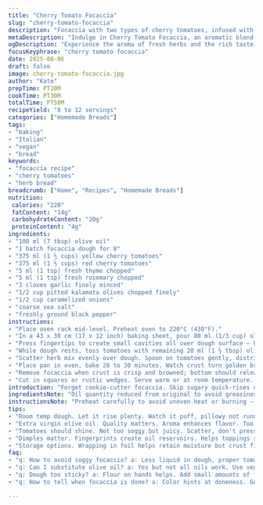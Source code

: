 ```yaml
---
title: "Cherry Tomato Focaccia"
slug: "cherry-tomato-focaccia"
description: "Focaccia with two types of cherry tomatoes, infused with fresh herbs and garlic. Olive oil-rich dough spread thin, dotted with dimples, baked golden crisp. Aroma of rosemary and thyme lifts the kitchen. A rustic loaf with a tender crumb inside, crust crisping just right. Uses yellow and red tomatoes, switched to kalamata olives and caramelized onion for twist. Perfect for vegan diets, free of nuts and dairy. Timing shifts slightly. Watch dough rise and colour, not just clock."
metaDescription: "Indulge in Cherry Tomato Focaccia, an aromatic blend of herbs, fresh cherry tomatoes, and olives for a rustic Italian loaf rich in flavor."
ogDescription: "Experience the aroma of fresh herbs and the rich taste of cherry tomatoes in a golden crisp Cherry Tomato Focaccia. The ideal bread for sandwiches."
focusKeyphrase: "cherry tomato focaccia"
date: 2025-08-06
draft: false
image: cherry-tomato-focaccia.jpg
author: "Kate"
prepTime: PT20M
cookTime: PT30M
totalTime: PT50M
recipeYield: "8 to 12 servings"
categories: ["Homemade Breads"]
tags:
- "baking"
- "Italian"
- "vegan"
- "bread"
keywords:
- "focaccia recipe"
- "cherry tomatoes"
- "herb bread"
breadcrumb: ["Home", "Recipes", "Homemade Breads"]
nutrition: 
 calories: "220"
 fatContent: "14g"
 carbohydrateContent: "20g"
 proteinContent: "4g"
ingredients:
- "100 ml (7 tbsp) olive oil"
- "1 batch focaccia dough for 8"
- "375 ml (1 ½ cups) yellow cherry tomatoes"
- "375 ml (1 ½ cups) red cherry tomatoes"
- "5 ml (1 tsp) fresh thyme chopped"
- "5 ml (1 tsp) fresh rosemary chopped"
- "3 cloves garlic finely minced"
- "1/2 cup pitted kalamata olives chopped finely"
- "1/2 cup caramelized onions"
- "coarse sea salt"
- "freshly ground black pepper"
instructions:
- "Place oven rack mid-level. Preheat oven to 220°C (430°F)."
- "In a 43 x 30 cm (17 x 12 inch) baking sheet, pour 80 ml (1/3 cup) olive oil. Spread focaccia dough directly in pan using fingers, stretching gently and turning dough to coat entirely. Aim for even thickness close to pan size."
- "Press fingertips to create small cavities all over dough surface — helps oil infiltrate. At this stage, let dough proof 20 to 25 minutes at room temp, dough should loosely puff and feel pillowy but not runny."
- "While dough rests, toss tomatoes with remaining 20 ml (1 ½ tbsp) olive oil. Mix olives and caramelized onions with herbs and garlic in separate bowl. The savory adds deeper flavor, balancing sweetness from tomatoes."
- "Scatter herb mix evenly over dough. Spoon on tomatoes gently, distributing evenly. Dot cracked black pepper and coarse sea salt generously across entire surface."
- "Place pan in oven, bake 28 to 30 minutes. Watch crust turn golden brown, especially edges; the smell will start sweet and herby, garlic scent subtle but present."
- "Remove focaccia when crust is crisp and browned; bottom should release easily from pan. Rest on rack 10 minutes minimum, allowing oil to settle and flavors to meld."
- "Cut in squares or rustic wedges. Serve warm or at room temperature. Dough texture should be tender yet resilient, not dense or soggy. Cooler temps can firm crumb but keep flavor vibrant."
introduction: "Forget cookie-cutter focaccia. Skip sugary quick-rises or aggressive kneading hacks. This loaf needs patience, not fuss. Olive oil works double duty — as flavor agent and moisture carrier within dough. Dimples act like reservoirs, holding oil and toppings in little pools. Focaccia’s soul isn’t just bubbles but those fragrant pockets of olive oil and garlic you taste in every mouthful. Two kinds of tomatoes for brightness and complexity. Swap a portion for olives with caramelized onions to cut acidity with umami. Crust coloration signals caramelization of sugars and Maillard reaction—golden, not burnt. Resting post-oven lets oil soak back; don’t skip. Slice warm or cool. Store wrapped; reheated is good but loses some crispness. Conventional bakery dough works here if you’re pressed; just proof well to develop spice and chew. Ideal for sharing, sandwiches, or alongside soups. Watch, listen, feel dough rise and crackle—practice speaks louder than timers."
ingredientsNote: "Oil quantity reduced from original to avoid greasiness — enough to coat and enrich without drowning dough. Using two-thirds the tomatoes preserves flavor focus and prevents soggy focaccia. Introducing kalamata olives and caramelized onions shifts the flavor profile—olives bring saltiness, onions sweetness and depth. Fresh herbs essential; dried lacks punch. Garlic minced finely avoids raw harshness; disperses aroma evenly. Sea salt coarse for crunch and bursts. Use quality extra virgin olive oil, no skimping — aroma impacts end. Dough can be homemade or store-bought focaccia base. Avoid thin crust dough here; slightly hydrating dough about 65% hydration works best — wet enough for subtle bubbles and chew, not sticky mess. If no caramelized onions, substitute thin slices caramelized in pan over low heat for 15 minutes, patience pays. If olives scarce, sun-dried tomatoes could partially replace. The mix of acidity, saltiness, and sweetness is balance, not overload."
instructionsNote: "Preheat carefully to avoid uneven heat or burning — middle rack ensures balanced heat from top and bottom. Spreading dough directly in well-oiled pan prevents sticking and crisps base. Avoid stretching dough too thin—thin spots bake dry, thick close to center remain mushy. Creating dimples with fingertips worth the effort; oil pools and character depend on this tactile step. Resting dough shortens rise time slightly compared to classic 30 minutes, compensating for added ingredients. When scattering toppings, less pressing means more texture contrast; avoid submerging cherry tomatoes. Baked tomatoes soften, pop slightly releasing juice without soaking dough if distribution even. Baking time altered +5 minutes for extra caramelization, check visually rather than time alone. A crackling crust sound and golden edges tell the story better than timer beep. Post-bake rest important to redistribute flavors, let oil absorb, and dough finish setting internally before slicing. Slice with serrated knife—pressing too hard crushes soft crumb. Serve room temp or slightly warm. Store loosely covered to keep crust."
tips:
- "Room temp dough. Let it rise plenty. Watch it puff, pillowy not runny. Patience is key. Keep dough covered, drafts spoil it. Room temp for rise, avoid chill."
- "Extra virgin olive oil. Quality matters. Aroma enhances flavor. Too much liquid? Less grease for a nice crumb. Proportion is crucial. Adjust oil as needed."
- "Tomatoes should shine. Not too soggy but juicy. Scatter, don't press them into dough. They pop during baking, release juices. It adds flavor, texture."
- "Dimples matter. Fingerprints create oil reservoirs. Helps toppings stick, adds character. Never skip this step. Each pocket holds flavor. Crispness and crunch balance."
- "Storage options. Wrapping in foil helps retain moisture but crust firms up. For crispness, leave loosely covered. Reheating? Oven for crisp, microwave for soft."
faq:
- "q: How to avoid soggy focaccia? a: Less liquid in dough, proper tomato placement crucial. Sprinkle extra flour if needed. Balance moisture and dry elements."
- "q: Can I substitute olive oil? a: Yes but not all oils work. Use vegetable, or grapeseed in a pinch. Olive has flavor, avoid bland choices."
- "q: Dough too sticky? a: Flour on hands helps. Add small amounts of flour gradually. Knead till just right. Not too dry nor too sticky."
- "q: How to tell when focaccia is done? a: Color hints at doneness. Golden brown edges, firm top, springy texture. Listen for crackling, aroma key indicator."

---
```

